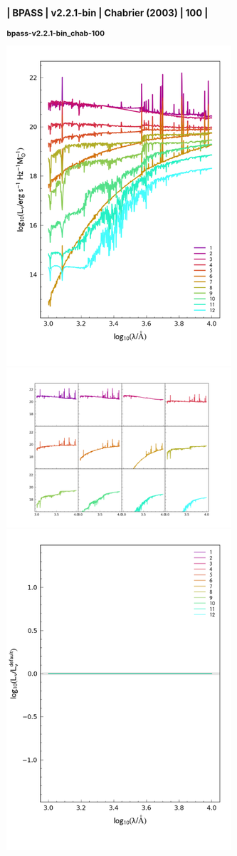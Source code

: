 
## | BPASS | v2.2.1-bin | Chabrier (2003) | 100 |
### bpass-v2.2.1-bin_chab-100
![](../figs/Wilkins22_bpass-v2.2.1-bin_chab-100_all.png)
![](../figs/Wilkins22_bpass-v2.2.1-bin_chab-100_individual.png)
![](../figs/Wilkins22_bpass-v2.2.1-bin_chab-100_comparison.png)
    
